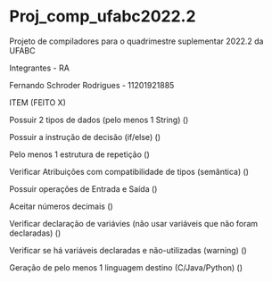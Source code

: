 # Proj_comp_ufabc2022.2
Projeto de compiladores para o quadrimestre suplementar 2022.2 da UFABC

Integrantes - RA 

Fernando Schroder Rodrigues - 11201921885

ITEM (FEITO X)

Possuir 2 tipos de dados (pelo menos 1 String)  ()

Possuir a instrução de decisão (if/else) 	()

Pelo menos 1 estrutura de repetição 	()

Verificar Atribuições com compatibilidade de tipos (semântica)  ()

Possuir operações de Entrada e Saída 	()

Aceitar números decimais  	()

Verificar declaração de variávies (não usar variáveis que não foram declaradas) 	()

Verificar se há variáveis declaradas e não-utilizadas (warning) 	()

Geração de pelo menos 1 linguagem destino (C/Java/Python) ()
